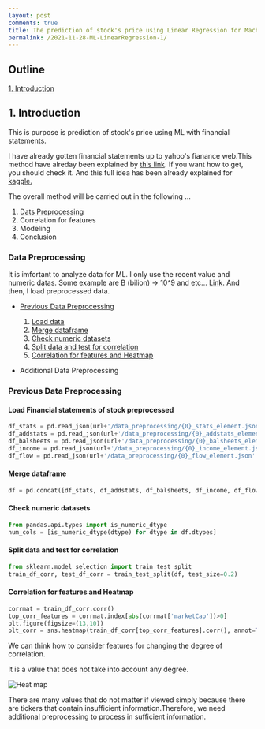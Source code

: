 ```yaml
---
layout: post
comments: true
title: The prediction of stock's price using Linear Regression for Machine Learning (1)
permalink: /2021-11-28-ML-LinearRegression-1/
---
```


## Outline

[1. Introduction](#1.-Introduction)



## 1. Introduction

This is purpose is prediction of stock's price using ML with financial statements.

I have already gotten financial statements up to yahoo's fianance web.This method have alreday been explained by [this link](https://hanseopark.github.io/2021-07-04-financial-statements/). If you want how to get, you should check it. And this full idea has been already explained for [kaggle.](https://www.kaggle.com/hanseopark/prediction-of-price-for-ml-with-finance-stats)

The overall method will be carried out in the following ...

1. [Dats Preprocessing](#data-preprocessing)
2. Correlation for features
3. Modeling
4. Conclusion



### Data Preprocessing

It is imfortant to analyze data for ML. I only use the recent value and numeric datas. Some example are B (bilion) -> 10^9 and etc... [Link](https://hanseopark.github.io/2021-07-10-pre-finance/). And then, I load preprocessed data.

- [Previous Data Preprocessing](#previous-data-preprocessing)
  1. [Load data](#load-financial-statements-of-stock-preprocessed)
  2. [Merge dataframe](#merge-dataframe)
  3. [Check numeric datasets](#check-numeric-datasets)
  4. [Split data and test for correlation](#split-data-and-test-for-correlation)
  5. [Correlation for features and Heatmap](#correlation-for-features-and-heatmap)

- Additional Data Preprocessing





### Previous Data Preprocessing



#### Load Financial statements of stock preprocessed

```python
df_stats = pd.read_json(url+'/data_preprocessing/{0}_stats_element.json'.format(index_name))
df_addstats = pd.read_json(url+'/data_preprocessing/{0}_addstats_element.json'.format(index_name))
df_balsheets = pd.read_json(url+'/data_preprocessing/{0}_balsheets_element.json'.format(index_name))
df_income = pd.read_json(url+'/data_preprocessing/{0}_income_element.json'.format(index_name))
df_flow = pd.read_json(url+'/data_preprocessing/{0}_flow_element.json'.format(index_name))
```



#### Merge dataframe

``` python
df = pd.concat([df_stats, df_addstats, df_balsheets, df_income, df_flow], axis=1)
```



#### Check numeric datasets

```python
from pandas.api.types import is_numeric_dtype
num_cols = [is_numeric_dtype(dtype) for dtype in df.dtypes]
```



#### Split data and test for correlation

```python
from sklearn.model_selection import train_test_split
train_df_corr, test_df_corr = train_test_split(df, test_size=0.2)
```



#### Correlation for features and Heatmap

```python
corrmat = train_df_corr.corr()
top_corr_features = corrmat.index[abs(corrmat['marketCap'])>0]
plt.figure(figsize=(13,10))
plt_corr = sns.heatmap(train_df_corr[top_corr_features].corr(), annot=True)
```

We can think how to consider features for changing the degree of correlation. 

It is a value that does not take into account any degree. 



![Heat map](../images/corrHeatmap_sp500.png)



There are many values that do not matter if viewed simply because there are tickers that contain insufficient information.Therefore, we need additional preprocessing to process in sufficient information.

